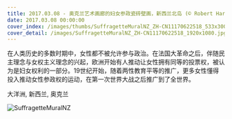 ```yaml
---
title: 2017.03.08 - 奥克兰艺术画廊的妇女参政瓷砖壁画，新西兰北岛 (© Robert Harding/Alamy)
date: 2017.03.08 00:00:00
cover_index: /images/thumbs/SuffragetteMuralNZ_ZH-CN11170622518_533x300.jpg
cover_detail: /images/SuffragetteMuralNZ_ZH-CN11170622518_1920x1080.jpg
---
```


在人类历史的多数时期中，女性都不被允许参与政治。在法国大革命之后，伴随民主理念与女权主义理念的兴起，欧洲开始有人推动让女性拥有同等的投票权，被认为是妇女权利的一部分。19世纪开始，随着两性教育平等的推广，更多女性懂得投入推动女性参政权的运动，在第一次世界大战之后推广到了全世界。

大洋洲, 新西兰, 奥克兰

![SuffragetteMuralNZ](/images/SuffragetteMuralNZ_ZH-CN11170622518_1920x1080.jpg)
